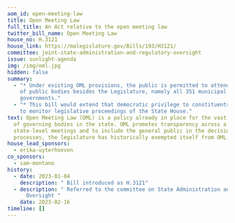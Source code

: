 ```yaml
---
aom_id: open-meeting-law
title: Open Meeting Law
full_title: An Act relative to the open meeting law
twitter_bill_name: Open Meeting Law
house_no: H.3121
house_link: https://malegislature.gov/Bills/193/H3121/
committee: joint-state-administration-and-regulatory-oversight
issue: sunlight-agenda
img: /img/oml.jpg
hidden: false
summary:
  - "* Under existing OML provisions, the public is permitted to attend meetings
    of public bodies besides the Legislature, namely all 351 municipal
    governments."
  - "* This bill would extend that democratic privilege to constituents wishing
    to monitor legislative proceedings of the State House."
text: Open Meeting Law (OML) is a policy already in place for the vast majority
  of governing bodies in the state. OML promotes transparency across a number of
  state-level meetings and to include the general public in the decision-making
  processes, the legislature has historically exempted itself from OML.
house_lead_sponsors:
  - erika-uyterhoeven
co_sponsors:
  - sam-montano
history:
  - date: 2023-01-04
    description: " Bill introduced as H.3121"
  - description: " Referred to the committee on State Administration and Regulatory
      Oversight "
    date: 2023-02-16
timeline: []
---
```

